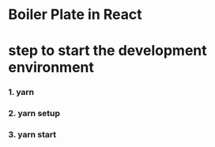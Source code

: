 # Boiler Plate in React

# step to start the development environment
### 1. yarn

### 2. yarn setup

### 3. yarn start
